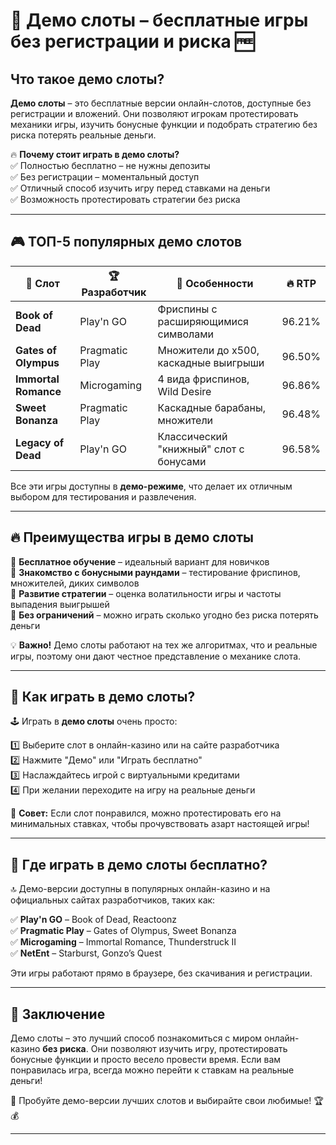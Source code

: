 # 🎰 Демо слоты – бесплатные игры без регистрации и риска 🆓  

## Что такое демо слоты?  
**Демо слоты** – это бесплатные версии онлайн-слотов, доступные без регистрации и вложений. Они позволяют игрокам протестировать механики игры, изучить бонусные функции и подобрать стратегию без риска потерять реальные деньги.  

🔥 **Почему стоит играть в демо слоты?**  
✅ Полностью бесплатно – не нужны депозиты  
✅ Без регистрации – моментальный доступ  
✅ Отличный способ изучить игру перед ставками на деньги  
✅ Возможность протестировать стратегии без риска  

---

## 🎮 ТОП-5 популярных демо слотов  

| 🎰 Слот | 🏆 Разработчик | 💎 Особенности | 🔥 RTP |
|--------|--------------|---------------|-------|
| **Book of Dead** | Play'n GO | Фриспины с расширяющимися символами | 96.21% |
| **Gates of Olympus** | Pragmatic Play | Множители до х500, каскадные выигрыши | 96.50% |
| **Immortal Romance** | Microgaming | 4 вида фриспинов, Wild Desire | 96.86% |
| **Sweet Bonanza** | Pragmatic Play | Каскадные барабаны, множители | 96.48% |
| **Legacy of Dead** | Play'n GO | Классический "книжный" слот с бонусами | 96.58% |

Все эти игры доступны в **демо-режиме**, что делает их отличным выбором для тестирования и развлечения.  

---

## 🔥 Преимущества игры в демо слоты  

🔹 **Бесплатное обучение** – идеальный вариант для новичков  
🔹 **Знакомство с бонусными раундами** – тестирование фриспинов, множителей, диких символов  
🔹 **Развитие стратегии** – оценка волатильности игры и частоты выпадения выигрышей  
🔹 **Без ограничений** – можно играть сколько угодно без риска потерять деньги  

💡 **Важно!** Демо слоты работают на тех же алгоритмах, что и реальные игры, поэтому они дают честное представление о механике слота.  

---

## 📌 Как играть в демо слоты?  

🕹️ Играть в **демо слоты** очень просто:  

1️⃣ Выберите слот в онлайн-казино или на сайте разработчика  
2️⃣ Нажмите "Демо" или "Играть бесплатно"  
3️⃣ Наслаждайтесь игрой с виртуальными кредитами  
4️⃣ При желании переходите на игру на реальные деньги  

💎 **Совет:** Если слот понравился, можно протестировать его на минимальных ставках, чтобы прочувствовать азарт настоящей игры!  

---

## 🎰 Где играть в демо слоты бесплатно?  

🔝 Демо-версии доступны в популярных онлайн-казино и на официальных сайтах разработчиков, таких как:  

✅ **Play'n GO** – Book of Dead, Reactoonz  
✅ **Pragmatic Play** – Gates of Olympus, Sweet Bonanza  
✅ **Microgaming** – Immortal Romance, Thunderstruck II  
✅ **NetEnt** – Starburst, Gonzo’s Quest  

Эти игры работают прямо в браузере, без скачивания и регистрации.  

---

## 🎯 Заключение  

Демо слоты – это лучший способ познакомиться с миром онлайн-казино **без риска**. Они позволяют изучить игру, протестировать бонусные функции и просто весело провести время. Если вам понравилась игра, всегда можно перейти к ставкам на реальные деньги!  

🎰 Пробуйте демо-версии лучших слотов и выбирайте свои любимые! 🏆💰  

---

